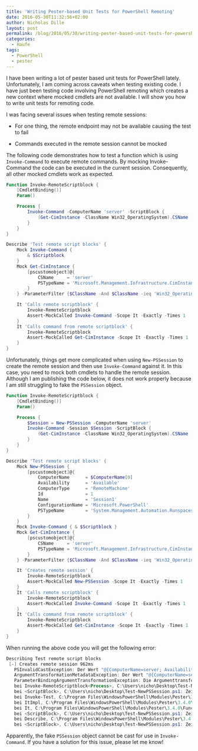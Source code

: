 ```yaml
---
title: 'Writing Pester-based Unit Tests for PowerShell Remoting'
date: 2016-05-30T11:32:56+02:00
author: Nicholas Dille
layout: post
permalink: /blog/2016/05/30/writing-pester-based-unit-tests-for-powershell-remoting/
categories:
  - Haufe
tags:
  - PowerShell
  - pester
---
```

I have been writing a lot of pester based unit tests for PowerShell lately. Unfortunately, I am coming across caveats when testing existing code. I have just been testing code involving PowerShell remoting which creates a new context where mocked cmdlets are not available. I will show you how to write unit tests for remoting code.<!--more-->

I was facing several issues when testing remote sessions:

* For one thing, the remote endpoint may not be available causing the test to fail

* Commands executed in the remote session cannot be mocked

The following code demonstrates how to test a function which is using `Invoke-Command` to execute remote commands. By mocking Invoke-Command the code can be executed in the current session. Consequently, all other mocked cmdlets work as expected.

```powershell
Function Invoke-RemoteScriptblock {
    [CmdletBinding()]
    Param()

    Process {
        Invoke-Command -ComputerName 'server' -ScriptBlock {
            (Get-CimInstance -ClassName Win32_OperatingSystem).CSName
        }
    }
}

Describe 'Test remote script blocks' {
    Mock Invoke-Command {
        & $Scriptblock
    }
    Mock Get-CimInstance {
        [pscustomobject]@{
            CSName     = 'server'
            PSTypeName = 'Microsoft.Management.Infrastructure.CimInstance#root/cimv2/Win32_OperatingSystem'
        }
    } -ParameterFilter {$ClassName -And $ClassName -ieq 'Win32_OperatingSystem'}

    It 'Calls remote scriptblock' {
        Invoke-RemoteScriptblock
        Assert-MockCalled Invoke-Command -Scope It -Exactly -Times 1
    }
    It 'Calls command from remote scriptblock' {
        Invoke-RemoteScriptblock
        Assert-MockCalled Get-CimInstance -Scope It -Exactly -Times 1
    }
}
```

Unfortunately, things get more complicated when using `New-PSSession` to create the remote session and then use `Invoke-Command` against it. In this case, you need to mock both cmdlets to handle the remote session. Although I am publishing the code below, it does not work properly because I am still struggling to fake the `PSSession` object.

```powershell
Function Invoke-RemoteScriptblock {
    [CmdletBinding()]
    Param()

    Process {
        $Session = New-PSSession -ComputerName 'server'
        Invoke-Command -Session $Session -ScriptBlock {
            (Get-CimInstance -ClassName Win32_OperatingSystem).CSName
        }
    }
}

Describe 'Test remote script blocks' {
    Mock New-PSSession {
        [pscustomobject]@{
            ComputerName      = $ComputerName[0]
            Availability      = 'Available'
            ComputerType      = 'RemoteMachine'
            Id                = 1
            Name              = 'Session1'
            ConfigurationName = 'Microsoft.PowerShell'
            PSTypeName        = 'System.Management.Automation.Runspaces.PSSession'
        }
    }
    Mock Invoke-Command { & $Scriptblock }
    Mock Get-CimInstance {
        [pscustomobject]@{
            CSName     = 'server'
            PSTypeName = 'Microsoft.Management.Infrastructure.CimInstance#root/cimv2/Win32_OperatingSystem'
        }
    } -ParameterFilter {$ClassName -And $ClassName -ieq 'Win32_OperatingSystem'}

    It 'Creates remote session' {
        Invoke-RemoteScriptblock
        Assert-MockCalled New-PSSession -Scope It -Exactly -Times 1
    }
    It 'Calls remote scriptblock' {
        Invoke-RemoteScriptblock
        Assert-MockCalled Invoke-Command -Scope It -Exactly -Times 1
    }
    It 'Calls command from remote scriptblock' {
        Invoke-RemoteScriptblock
        Assert-MockCalled Get-CimInstance -Scope It -Exactly -Times 1
    }
}
```

When running the above code you will get the following error:

```powershell
Describing Test remote script blocks
 [-] Creates remote session 962ms
   PSInvalidCastException: Der Wert "@{ComputerName=server; Availability=Available; ComputerType=RemoteMachine; Id=1; Name=Session1; ConfigurationName=Microsoft.PowerShell; State=System.Management.Automation.PSScriptProperty; IdleTimeout=System.Management.Automation.PSScriptProperty; OutputBufferingMode=System.Management.Automation.PSScriptProperty; DisconnectedOn=System.Management.Automation.PSScriptProperty; ExpiresOn=System.Management.Automation.PSScriptProperty}" vom Typ "System.Management.Automation.Runspaces.PSSession" kann nicht in den Typ "System.Management.Automation.Runspaces.PSSession[]" konvertiert werden.
   ArgumentTransformationMetadataException: Der Wert "@{ComputerName=server; Availability=Available; ComputerType=RemoteMachine; Id=1; Name=Session1; ConfigurationName=Microsoft.PowerShell; State=System.Management.Automation.PSScriptProperty; IdleTimeout=System.Management.Automation.PSScriptProperty; OutputBufferingMode=System.Management.Automation.PSScriptProperty; DisconnectedOn=System.Management.Automation.PSScriptProperty; ExpiresOn=System.Management.Automation.PSScriptProperty}" vom Typ "System.Management.Automation.Runspaces.PSSession" kann nicht in den Typ "System.Management.Automation.Runspaces.PSSession[]" konvertiert werden.
   ParameterBindingArgumentTransformationException: Die Argumenttransformation für den Parameter "Session" kann nicht verarbeitet werden. Der Wert "@{ComputerName=server; Availability=Available; ComputerType=RemoteMachine; Id=1; Name=Session1; ConfigurationName=Microsoft.PowerShell; State=System.Management.Automation.PSScriptProperty; IdleTimeout=System.Management.Automation.PSScriptProperty; OutputBufferingMode=System.Management.Automation.PSScriptProperty; DisconnectedOn=System.Management.Automation.PSScriptProperty; ExpiresOn=System.Management.Automation.PSScriptProperty}" vom Typ "System.Management.Automation.Runspaces.PSSession" kann nicht in den Typ "System.Management.Automation.Runspaces.PSSession[]" konvertiert werden.
   bei Invoke-RemoteScriptblock<Process>, C:\Users\nicho\Desktop\Test-NewPSSession.ps1: Zeile 7
   bei <ScriptBlock>, C:\Users\nicho\Desktop\Test-NewPSSession.ps1: Zeile 34
   bei Invoke-Test, C:\Program Files\WindowsPowerShell\Modules\Pester\3.4.0\Functions\It.ps1: Zeile 253
   bei ItImpl, C:\Program Files\WindowsPowerShell\Modules\Pester\3.4.0\Functions\It.ps1: Zeile 203
   bei It, C:\Program Files\WindowsPowerShell\Modules\Pester\3.4.0\Functions\It.ps1: Zeile 117
   bei <ScriptBlock>, C:\Users\nicho\Desktop\Test-NewPSSession.ps1: Zeile 33
   bei Describe, C:\Program Files\WindowsPowerShell\Modules\Pester\3.4.0\Functions\Describe.ps1: Zeile 100
   bei <ScriptBlock>, C:\Users\nicho\Desktop\Test-NewPSSession.ps1: Zeile 13
```

Apparently, the fake `PSSession` object cannot be cast for use in `Invoke-Command`. If you have a solution for this issue, please let me know!